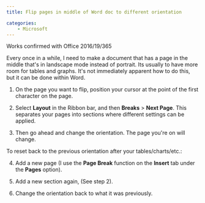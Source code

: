 ```yaml
---
title: Flip pages in middle of Word doc to different orientation

categories:
    - Microsoft
---
```


Works confirmed with Office 2016/19/365

Every once in a while, I need to make a document that has a page in the middle that's in landscape mode instead of portrait. Its usually to have more room for tables and graphs. It's not immediately apparent how to do this, but it can be done within Word.

1) On the page you want to flip, position your cursor at the point of the first character on the page.

2) Select <b>Layout</b> in the Ribbon bar, and then <b>Breaks</b> > <b>Next Page</b>. This separates your pages into sections where different settings can be applied.

3) Then go ahead and change the orientation. The page you're on will change.

To reset back to the previous orientation after your tables/charts/etc.:

4) Add a new page (I use the <b>Page Break</b> function on the <b>Insert</b> tab under the <b>Pages</b> option).

5) Add a new section again, (See step 2).

6) Change the orientation back to what it was previously.